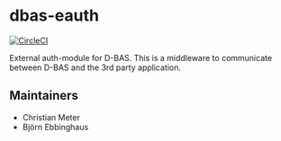 # dbas-eauth

[![CircleCI](https://circleci.com/gh/hhucn/dbas-eauth.svg?style=svg)](https://circleci.com/gh/hhucn/dbas-eauth) 

External auth-module for D-BAS. This is a middleware to communicate between
D-BAS and the 3rd party application.

## Maintainers

- Christian Meter
- Björn Ebbinghaus
